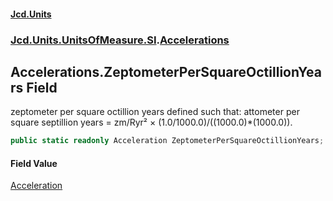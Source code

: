#### [Jcd.Units](index.md 'index')

### [Jcd.Units.UnitsOfMeasure.SI](Jcd.Units.UnitsOfMeasure.SI.md 'Jcd.Units.UnitsOfMeasure.SI').[Accelerations](Accelerations.md 'Jcd.Units.UnitsOfMeasure.SI.Accelerations')

## Accelerations.ZeptometerPerSquareOctillionYears Field

zeptometer per square octillion years defined such that: attometer per square septillion years = zm/Ryr² ×
(1.0/1000.0)/((1000.0)*(1000.0)).

```csharp
public static readonly Acceleration ZeptometerPerSquareOctillionYears;
```

#### Field Value

[Acceleration](Acceleration.md 'Jcd.Units.UnitTypes.Acceleration')